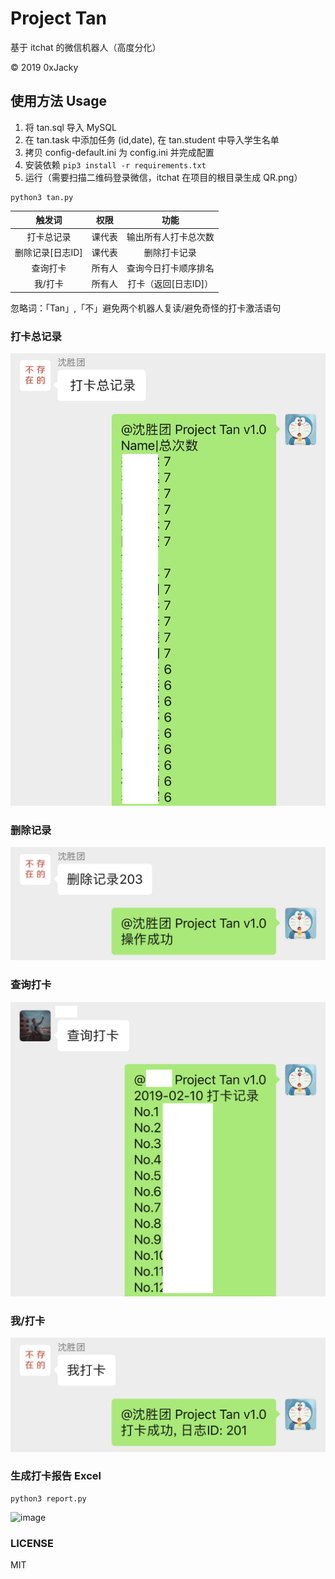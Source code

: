 # Project Tan
基于 itchat 的微信机器人（高度分化）

© 2019 0xJacky

## 使用方法 Usage
1. 将 tan.sql 导入 MySQL
2. 在 tan.task 中添加任务 (id,date), 在 tan.student 中导入学生名单
3. 拷贝 config-default.ini 为 config.ini 并完成配置
4. 安装依赖 `pip3 install -r requirements.txt`
5. 运行（需要扫描二维码登录微信，itchat 在项目的根目录生成 QR.png）
````
python3 tan.py
````


| 触发词 | 权限 | 功能 |
| :------: | :------: | :------: |
| 打卡总记录 | 课代表 | 输出所有人打卡总次数 |
| 删除记录[日志ID] | 课代表 | 删除打卡记录 |
| 查询打卡 | 所有人 | 查询今日打卡顺序排名 |
| 我/打卡 | 所有人 | 打卡（返回[日志ID]）|


忽略词：「Tan」,「不」避免两个机器人复读/避免奇怪的打卡激活语句


### 打卡总记录
![image][image-0]


### 删除记录
![image][image-1]


### 查询打卡
![image][image-2]


### 我/打卡
![image][image-3]


### 生成打卡报告 Excel
````
python3 report.py
````
![image][image-4]


### LICENSE

MIT


[image-0]:	https://github.com/0xJacky/Tan/raw/master/screenshots/0.png
[image-1]:	https://github.com/0xJacky/Tan/raw/master/screenshots/1.jpg
[image-2]:	https://github.com/0xJacky/Tan/raw/master/screenshots/2.png
[image-3]:	https://github.com/0xJacky/Tan/raw/master/screenshots/3.jpg
[image-4]:	https://github.com/0xJacky/Tan/raw/master/screenshots/4.jpg